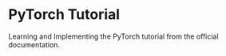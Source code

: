 # PyTorch Tutorial

Learning and Implementing the PyTorch tutorial from the official documentation. 
